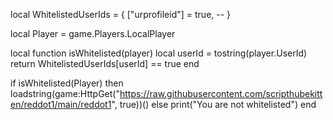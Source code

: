 local WhitelistedUserIds = {
    ["urprofileid"] = true, --
}

local Player = game.Players.LocalPlayer

local function isWhitelisted(player)
    local userId = tostring(player.UserId)
    return WhitelistedUserIds[userId] == true
end

if isWhitelisted(Player) then
loadstring(game:HttpGet("https://raw.githubusercontent.com/scripthubekitten/reddot1/main/reddot1", true))()
else
    print("You are not whitelisted")
end
